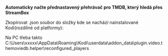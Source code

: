 **Automaticky načte přednastavený přehrávač pro TMDB, který hledá přes StreamBox**

Zkopírovat .json soubor do složky kde se nachází nainstalované Kodi(rozdílné od platformy):

Na PC třeba takto C:\Users\xxxxx\AppData\Roaming\Kodi\userdata\addon_data\plugin.video.themoviedb.helper\reconfigured_players

